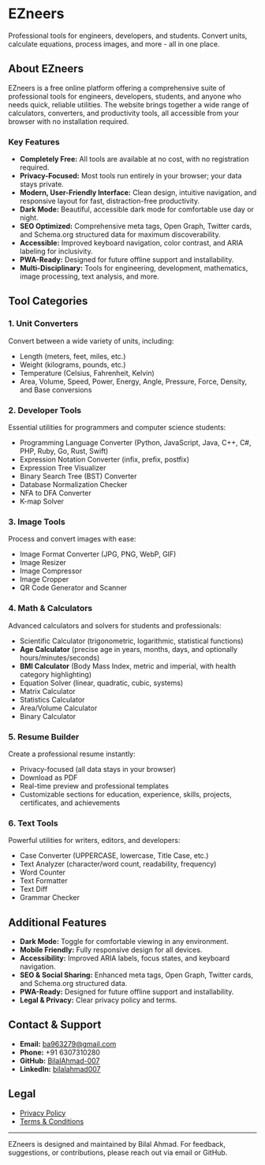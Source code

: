 # EZneers
Professional tools for engineers, developers, and students. Convert units, calculate equations, process images, and more - all in one place.

## About EZneers

EZneers is a free online platform offering a comprehensive suite of professional tools for engineers, developers, students, and anyone who needs quick, reliable utilities. The website brings together a wide range of calculators, converters, and productivity tools, all accessible from your browser with no installation required.

### Key Features
- **Completely Free:** All tools are available at no cost, with no registration required.
- **Privacy-Focused:** Most tools run entirely in your browser; your data stays private.
- **Modern, User-Friendly Interface:** Clean design, intuitive navigation, and responsive layout for fast, distraction-free productivity.
- **Dark Mode:** Beautiful, accessible dark mode for comfortable use day or night.
- **SEO Optimized:** Comprehensive meta tags, Open Graph, Twitter cards, and Schema.org structured data for maximum discoverability.
- **Accessible:** Improved keyboard navigation, color contrast, and ARIA labeling for inclusivity.
- **PWA-Ready:** Designed for future offline support and installability.
- **Multi-Disciplinary:** Tools for engineering, development, mathematics, image processing, text analysis, and more.

## Tool Categories

### 1. Unit Converters
Convert between a wide variety of units, including:
- Length (meters, feet, miles, etc.)
- Weight (kilograms, pounds, etc.)
- Temperature (Celsius, Fahrenheit, Kelvin)
- Area, Volume, Speed, Power, Energy, Angle, Pressure, Force, Density, and Base conversions

### 2. Developer Tools
Essential utilities for programmers and computer science students:
- Programming Language Converter (Python, JavaScript, Java, C++, C#, PHP, Ruby, Go, Rust, Swift)
- Expression Notation Converter (infix, prefix, postfix)
- Expression Tree Visualizer
- Binary Search Tree (BST) Converter
- Database Normalization Checker
- NFA to DFA Converter
- K-map Solver

### 3. Image Tools
Process and convert images with ease:
- Image Format Converter (JPG, PNG, WebP, GIF)
- Image Resizer
- Image Compressor
- Image Cropper
- QR Code Generator and Scanner

### 4. Math & Calculators
Advanced calculators and solvers for students and professionals:
- Scientific Calculator (trigonometric, logarithmic, statistical functions)
- **Age Calculator** (precise age in years, months, days, and optionally hours/minutes/seconds)
- **BMI Calculator** (Body Mass Index, metric and imperial, with health category highlighting)
- Equation Solver (linear, quadratic, cubic, systems)
- Matrix Calculator
- Statistics Calculator
- Area/Volume Calculator
- Binary Calculator

### 5. Resume Builder
Create a professional resume instantly:
- Privacy-focused (all data stays in your browser)
- Download as PDF
- Real-time preview and professional templates
- Customizable sections for education, experience, skills, projects, certificates, and achievements

### 6. Text Tools
Powerful utilities for writers, editors, and developers:
- Case Converter (UPPERCASE, lowercase, Title Case, etc.)
- Text Analyzer (character/word count, readability, frequency)
- Word Counter
- Text Formatter
- Text Diff
- Grammar Checker

## Additional Features
- **Dark Mode:** Toggle for comfortable viewing in any environment.
- **Mobile Friendly:** Fully responsive design for all devices.
- **Accessibility:** Improved ARIA labels, focus states, and keyboard navigation.
- **SEO & Social Sharing:** Enhanced meta tags, Open Graph, Twitter cards, and Schema.org structured data.
- **PWA-Ready:** Designed for future offline support and installability.
- **Legal & Privacy:** Clear privacy policy and terms.

## Contact & Support
- **Email:** ba963279@gmail.com
- **Phone:** +91 6307310280
- **GitHub:** [BilalAhmad-007](https://github.com/BilalAhmad-007)
- **LinkedIn:** [bilalahmad007](https://www.linkedin.com/in/bilalahmad007)

## Legal
- [Privacy Policy](privacy-policy.html)
- [Terms & Conditions](terms-conditions.html)

---

EZneers is designed and maintained by Bilal Ahmad. For feedback, suggestions, or contributions, please reach out via email or GitHub.
